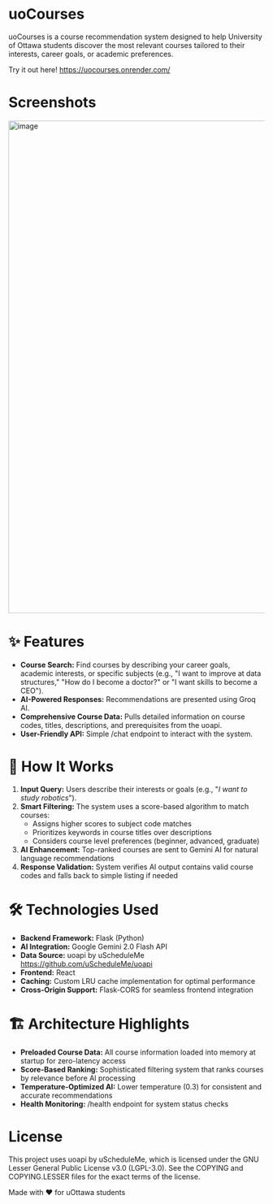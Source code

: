 # uoCourses

uoCourses is a course recommendation system designed to help University of Ottawa students discover the most relevant courses tailored to their interests, career goals, or academic preferences.

Try it out here! https://uocourses.onrender.com/

# Screenshots
<img width="1896" height="970" alt="image" src="https://github.com/user-attachments/assets/8f37b202-9351-4de1-8cf8-142301d6edfc" />

# ✨ Features
* **Course Search:** Find courses by describing your career goals, academic interests, or specific subjects
(e.g., "I want to improve at data structures," "How do I become a doctor?" or "I want skills to become a CEO").
* **AI-Powered Responses:** Recommendations are presented using Groq AI.
* **Comprehensive Course Data:** Pulls detailed information on course codes, titles, descriptions, and prerequisites from the uoapi.
* **User-Friendly API:** Simple /chat endpoint to interact with the system.
  
# 🚀 How It Works
1. **Input Query:** Users describe their interests or goals (e.g., "_I want to study robotics_").
2.  **Smart Filtering:** The system uses a score-based algorithm to match courses:
    * Assigns higher scores to subject code matches
    * Prioritizes keywords in course titles over descriptions
    * Considers course level preferences (beginner, advanced, graduate)
3. **AI Enhancement:** Top-ranked courses are sent to Gemini AI for natural language recommendations
4. **Response Validation:** System verifies AI output contains valid course codes and falls back to simple listing if needed

# 🛠️ Technologies Used
* **Backend Framework:** Flask (Python)
* **AI Integration:** Google Gemini 2.0 Flash API
* **Data Source:** uoapi by uScheduleMe https://github.com/uScheduleMe/uoapi
* **Frontend:** React
* **Caching:** Custom LRU cache implementation for optimal performance
* **Cross-Origin Support:** Flask-CORS for seamless frontend integration

# 🏗️ Architecture Highlights
* **Preloaded Course Data:** All course information loaded into memory at startup for zero-latency access
* **Score-Based Ranking:** Sophisticated filtering system that ranks courses by relevance before AI processing
* **Temperature-Optimized AI:** Lower temperature (0.3) for consistent and accurate recommendations
* **Health Monitoring:** /health endpoint for system status checks
  
# License
This project uses uoapi by uScheduleMe, which is licensed under the GNU Lesser General Public License v3.0 (LGPL-3.0). See the COPYING and COPYING.LESSER files for the exact terms of the license.

Made with ❤️ for uOttawa students
